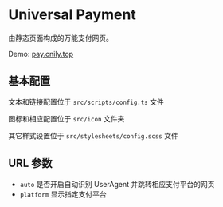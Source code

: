 # Universal Payment

由静态页面构成的万能支付网页。

Demo: [pay.cnily.top](https://pay.cnily.top)

## 基本配置

文本和链接配置位于 `src/scripts/config.ts` 文件

图标和相应配置位于 `src/icon` 文件夹

其它样式设置位于 `src/stylesheets/config.scss` 文件

## URL 参数

- `auto` 是否开启自动识别 UserAgent 并跳转相应支付平台的网页
- `platform` 显示指定支付平台
